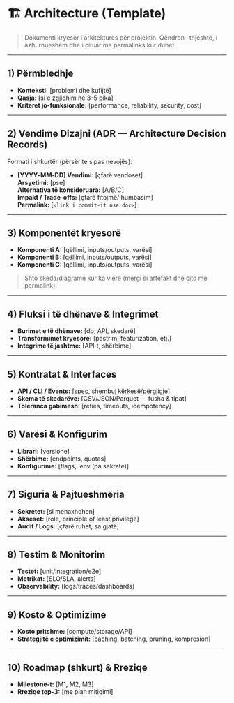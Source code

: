 # 🏗️ Architecture (Template)
> Dokumenti kryesor i arkitekturës për projektin. Qëndron i thjeshtë, i azhurnueshëm dhe i cituar me permalinks kur duhet.

---

## 1) Përmbledhje
- **Konteksti:** [problemi dhe kufijtë]  
- **Qasja:** [si e zgjidhim në 3–5 pika]  
- **Kriteret jo‑funksionale:** [performance, reliability, security, cost]

---

## 2) Vendime Dizajni (ADR — Architecture Decision Records)
Formati i shkurtër (përsërite sipas nevojës):
- **[YYYY‑MM‑DD] Vendimi:** [çfarë vendoset]  
  **Arsyetimi:** [pse]  
  **Alternativa të konsideruara:** [A/B/C]  
  **Impakt / Trade‑offs:** [çfarë fitojmë/ humbasim]  
  **Permalink:** [`<link i commit-it ose doc>`]

---

## 3) Komponentët kryesorë
- **Komponenti A:** [qëllimi, inputs/outputs, varësi]  
- **Komponenti B:** [qëllimi, inputs/outputs, varësi]  
- **Komponenti C:** [qëllimi, inputs/outputs, varësi]

> Shto skeda/diagrame kur ka vlerë (mergi si artefakt dhe cito me permalink).

---

## 4) Fluksi i të dhënave & Integrimet
- **Burimet e të dhënave:** [db, API, skedarë]  
- **Transformimet kryesore:** [pastrim, featurization, etj.]  
- **Integrime të jashtme:** [API‑t, shërbime]

---

## 5) Kontratat & Interfaces
- **API / CLI / Events:** [spec, shembuj kërkesë/përgjigje]  
- **Skema të skedarëve:** [CSV/JSON/Parquet — fusha & tipat]  
- **Toleranca gabimesh:** [reties, timeouts, idempotency]

---

## 6) Varësi & Konfigurim
- **Librari:** [versione]  
- **Shërbime:** [endpoints, quotas]  
- **Konfigurime:** [flags, .env (pa sekrete)]

---

## 7) Siguria & Pajtueshmëria
- **Sekretet:** [si menaxhohen]  
- **Akseset:** [role, principle of least privilege]  
- **Audit / Logs:** [çfarë ruhet, sa gjatë]

---

## 8) Testim & Monitorim
- **Testet:** [unit/integration/e2e]  
- **Metrikat:** [SLO/SLA, alerts]  
- **Observability:** [logs/traces/dashboards]

---

## 9) Kosto & Optimizime
- **Kosto pritshme:** [compute/storage/API]  
- **Strategjitë e optimizimit:** [caching, batching, pruning, kompresion]

---

## 10) Roadmap (shkurt) & Rreziqe
- **Milestone‑t:** [M1, M2, M3]  
- **Rreziqe top‑3:** [me plan mitigimi]

